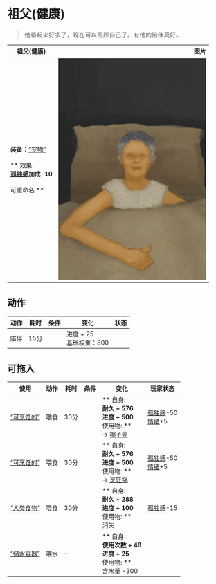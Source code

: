 # 祖父(健康)  
> 他看起来好多了，现在可以照顾自己了。有他的陪伴真好。  
  
  祖父(健康)  |   图片   
 ----  |  ----:   
 **装备：**[“宠物”](eTag_Pet.md)<br><br>** 效果: **<br>[孤独感](Loneliness.md)加成-10<br><br>** 可重命名 **  |  ![](Sprite/GranfatherHealthy.png)   
  
## 动作  
动作  |  耗时  |  条件  |  变化  |  状态  
----  |  ----  |  ----  |  ----  |  ----  
陪伴<br>  |  15分  |    |  进度 + 25<br>基础权重：800<br>  |    
## 可拖入  
使用  |  动作  |  耗时  |  条件  |  变化  |  玩家状态  
----  |  ----  |  ----  |  ----  |  ----  |  ----  
[“可烹饪的”](tag_MealCoconutShell.md)  |  喂食  |  30分  |    |  ** 自身: **<br>耐久 + 576<br>进度 + 500<br>** 使用物: **<br>→ [椰子壳](CoconutShell.md)  |  [孤独感](Loneliness.md)-50<br>[情绪](Morale.md)+5  
[“可烹饪的”](tag_MealCookingpot.md)  |  喂食  |  30分  |    |  ** 自身: **<br>耐久 + 576<br>进度 + 500<br>** 使用物: **<br>→ [烹饪锅](CookingPot.md)  |  [孤独感](Loneliness.md)-50<br>[情绪](Morale.md)+5  
[“人类食物”](tag_HumanFood.md)  |  喂食  |  30分  |    |  ** 自身: **<br>耐久 + 288<br>进度 + 100<br>** 使用物: **<br>消失  |  [孤独感](Loneliness.md)-15  
[“储水容器”](tag_WaterContainer.md)  |  喂水  |  -  |    |  ** 自身: **<br>使用次数 + 48<br>进度 + 25<br>** 使用物: **<br>含水量  -300  |    
